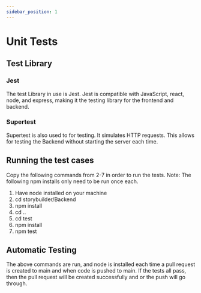 ```yaml
---
sidebar_position: 1
---
```

# Unit Tests
## Test Library

### Jest
The test Library in use is Jest. Jest is compatible with JavaScript, react, node, and express, making it the testing library for the frontend and backend. 

### Supertest
Supertest is also used to for testing. It simulates HTTP requests. This allows for testing the Backend without starting the server each time.

## Running the test cases
Copy the following commands from 2-7 in order to run the tests.
Note: The following npm installs only need to be run once each.
1. Have node installed on your machine
2. cd storybuilder/Backend
3. npm install
4. cd ..
5. cd test
6. npm install
7. npm test

## Automatic Testing
The above commands are run, and node is installed each time a pull request is created to main and when code is pushed to main. If the tests all pass, then the pull request will be created successfully and or the push will go through. 
